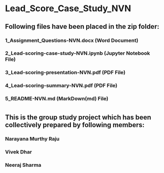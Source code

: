 # Lead_Score_Case_Study_NVN

## Following files have been placed in the zip folder:

### 1_Assignment_Questions-NVN.docx       (Word Document)
### 2_Lead-scoring-case-study-NVN.ipynb   (Jupyter Notebook File)
### 3_Lead-scoring-presentation-NVN.pdf   (PDF File)
### 4_Lead-scoring-summary-NVN.pdf        (PDF File)
### 5_README-NVN.md                       (MarkDown(md) File)
# ######################################################
## This is the group study project which has been collectively prepared by following members:
### Narayana Murthy Raju
### Vivek Dhar
### Neeraj Sharma
